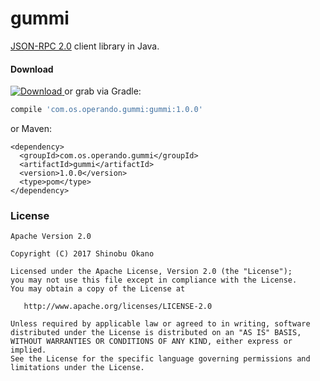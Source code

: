 # gummi

[JSON-RPC 2.0](http://www.jsonrpc.org/specification) client library in Java.

#### Download

[![Download](https://api.bintray.com/packages/operandoos/maven/gummi/images/download.svg?version=1.0.0) ](https://bintray.com/operandoos/maven/gummi/1.0.0/link) or grab via Gradle:

```gradle
compile 'com.os.operando.gummi:gummi:1.0.0'
```

or Maven:

```
<dependency>
  <groupId>com.os.operando.gummi</groupId>
  <artifactId>gummi</artifactId>
  <version>1.0.0</version>
  <type>pom</type>
</dependency>
```



### License

```
Apache Version 2.0

Copyright (C) 2017 Shinobu Okano

Licensed under the Apache License, Version 2.0 (the "License");
you may not use this file except in compliance with the License.
You may obtain a copy of the License at

   http://www.apache.org/licenses/LICENSE-2.0

Unless required by applicable law or agreed to in writing, software
distributed under the License is distributed on an "AS IS" BASIS,
WITHOUT WARRANTIES OR CONDITIONS OF ANY KIND, either express or implied.
See the License for the specific language governing permissions and
limitations under the License.
```